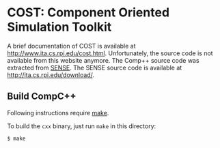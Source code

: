 # COST: Component Oriented Simulation Toolkit

A brief documentation of COST is available at
http://www.ita.cs.rpi.edu/cost.html. Unfortunately, the source code is not
available from this website anymore. The Comp++ source code was extracted from
[SENSE](http://www.ita.cs.rpi.edu/). The SENSE source code is available at
http://ita.cs.rpi.edu/download/.

## Build CompC++
Following instructions require [make](https://www.gnu.org/software/make/manual/make.html).

To build the `cxx` binary, just run `make` in this directory:

```
$ make
```
